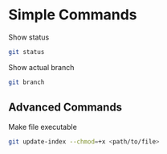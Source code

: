 # Simple Commands

Show status

```bash
git status
```

Show actual branch

```bash
git branch
```

## Advanced Commands

Make file executable

```bash
git update-index --chmod=+x <path/to/file>
```